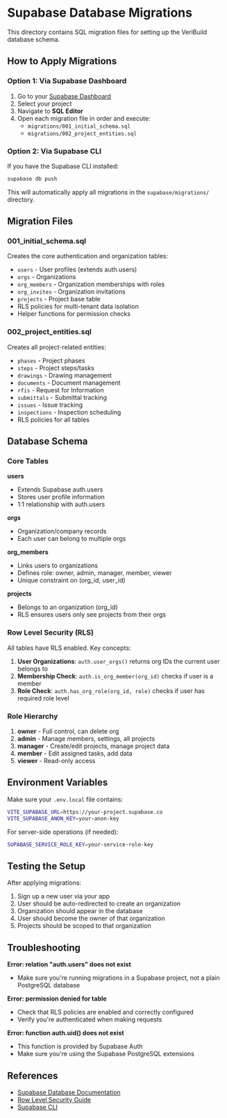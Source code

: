 # Supabase Database Migrations

This directory contains SQL migration files for setting up the VeriBuild database schema.

## How to Apply Migrations

### Option 1: Via Supabase Dashboard

1. Go to your [Supabase Dashboard](https://app.supabase.com)
2. Select your project
3. Navigate to **SQL Editor**
4. Open each migration file in order and execute:
   - `migrations/001_initial_schema.sql`
   - `migrations/002_project_entities.sql`

### Option 2: Via Supabase CLI

If you have the Supabase CLI installed:

```bash
supabase db push
```

This will automatically apply all migrations in the `supabase/migrations/` directory.

## Migration Files

### 001_initial_schema.sql
Creates the core authentication and organization tables:
- `users` - User profiles (extends auth.users)
- `orgs` - Organizations
- `org_members` - Organization memberships with roles
- `org_invites` - Organization invitations
- `projects` - Project base table
- RLS policies for multi-tenant data isolation
- Helper functions for permission checks

### 002_project_entities.sql
Creates all project-related entities:
- `phases` - Project phases
- `steps` - Project steps/tasks
- `drawings` - Drawing management
- `documents` - Document management
- `rfis` - Request for Information
- `submittals` - Submittal tracking
- `issues` - Issue tracking
- `inspections` - Inspection scheduling
- RLS policies for all tables

## Database Schema

### Core Tables

**users**
- Extends Supabase auth.users
- Stores user profile information
- 1:1 relationship with auth.users

**orgs**
- Organization/company records
- Each user can belong to multiple orgs

**org_members**
- Links users to organizations
- Defines role: owner, admin, manager, member, viewer
- Unique constraint on (org_id, user_id)

**projects**
- Belongs to an organization (org_id)
- RLS ensures users only see projects from their orgs

### Row Level Security (RLS)

All tables have RLS enabled. Key concepts:

1. **User Organizations**: `auth.user_orgs()` returns org IDs the current user belongs to
2. **Membership Check**: `auth.is_org_member(org_id)` checks if user is a member
3. **Role Check**: `auth.has_org_role(org_id, role)` checks if user has required role level

### Role Hierarchy

1. **owner** - Full control, can delete org
2. **admin** - Manage members, settings, all projects
3. **manager** - Create/edit projects, manage project data
4. **member** - Edit assigned tasks, add data
5. **viewer** - Read-only access

## Environment Variables

Make sure your `.env.local` file contains:

```bash
VITE_SUPABASE_URL=https://your-project.supabase.co
VITE_SUPABASE_ANON_KEY=your-anon-key
```

For server-side operations (if needed):
```bash
SUPABASE_SERVICE_ROLE_KEY=your-service-role-key
```

## Testing the Setup

After applying migrations:

1. Sign up a new user via your app
2. User should be auto-redirected to create an organization
3. Organization should appear in the database
4. User should become the owner of that organization
5. Projects should be scoped to that organization

## Troubleshooting

**Error: relation "auth.users" does not exist**
- Make sure you're running migrations in a Supabase project, not a plain PostgreSQL database

**Error: permission denied for table**
- Check that RLS policies are enabled and correctly configured
- Verify you're authenticated when making requests

**Error: function auth.uid() does not exist**
- This function is provided by Supabase Auth
- Make sure you're using the Supabase PostgreSQL extensions

## References

- [Supabase Database Documentation](https://supabase.com/docs/guides/database)
- [Row Level Security Guide](https://supabase.com/docs/guides/auth/row-level-security)
- [Supabase CLI](https://supabase.com/docs/guides/cli)

